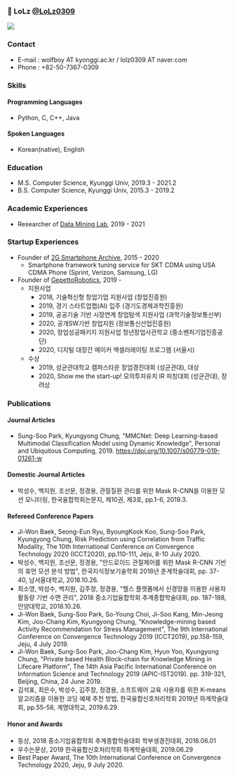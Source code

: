 ### 👋 LoLz [@LoLz0309](https://lolz0309.github.io) 

![](https://komarev.com/ghpvc/?username=LoLz0309&color=grey)

### Contact
- E-mail : wolfboy AT kyonggi.ac.kr / lolz0309 AT naver.com
- Phone : +82-50-7367-0309

### Skills
#### Programming Languages
- Python, C, C++, Java
#### Spoken Languages
- Korean(native), English

### Education
- M.S. Computer Science, Kyunggi Univ, 2019.3 - 2021.2
- B.S. Computer Science, Kyunggi Univ, 2015.3 - 2019.2

### Academic Experiences
- Researcher of [Data Mining Lab](https://sites.google.com/view/dmininglab), 2019 - 2021

### Startup Experiences
- Founder of [2G Smartphone Archive](https://cafe.naver.com/cdmasmart), 2015 - 2020
  - Smartphone framework tuning service for SKT CDMA using USA CDMA Phone (Sprint, Verizon, Samsung, LG)
- Founder of [GepettoRobotics](https://www.gepetto.io/), 2019 -
  - 지원사업
    - 2018, 기술혁신형 창업기업 지원사업 (창업진흥원) 
    - 2019, 경기 스타트업랩(AI) 입주 (경기도경제과학진흥원) 
    - 2019, 공공기술 기반 시장연계 창업탐색 지원사업 (과학기술정보통신부) 
    - 2020, 공개SW기반 창업지원 (정보통신산업진흥원) 
    - 2020, 창업성공패키지 지원사업 청년창업사관학교 (중소벤처기업진흥공단) 
    - 2020, 디지털 대장간 메이커 액셀러레이팅 프로그램 (서울시) 
  - 수상
    - 2019, 성균관대학교 캠퍼스타운 창업경진대회 (성균관대), 대상
    - 2020, Show me the start-up! 모의투자유치 IR 피칭대회 (성균관대), 장려상

### Publications
#### Journal Articles
- Sung-Soo Park, Kyungyong Chung, "MMCNet: Deep Learning-based Multimodal Classification Model using Dynamic Knowledge", Personal and Ubiquitous Computing, 2019. https://doi.org/10.1007/s00779-019-01261-w

#### Domestic Journal Articles
- 박성수, 백지원, 조선문, 정경용, 관절질환 관리를 위한 Mask R-CNN을 이용한 모션 모니터링, 한국융합학회논문지, 제10권, 제3호, pp.1-6, 2019.3.

#### Refereed Conference Papers
- Ji-Won Baek, Seong-Eun Ryu, ByoungKook Koo, Sung-Soo Park, Kyungyong Chung, Risk Prediction using Correlation from Traffic Modality, The 10th International Conference on Convergence Technology 2020 (ICCT2020), pp.110-111, Jeju, 8-10 July 2020.
- 박성수, 백지원, 조선문, 정경용, "안드로이드 관절제어를 위한 Mask R-CNN 기반의 휴먼 모션 분석 방법", 한국지식정보기술학회 2018년 춘계학술대회, pp. 37-40, 남서울대학교, 2018.10.26.
- 최소영, 박성수, 백지원, 김주창, 정경용, "헬스 플랫폼에서 신경망을 이용한 사용자 활동량 기반 수면 관리", 2018 중소기업융합학회 추계종합학술대회, pp. 187-188, 안양대학교, 2018.10.26.
- Ji-Won Baek, Sung-Soo Park, So-Young Choi, Ji-Soo Kang, Min-Jeong Kim, Joo-Chang Kim, Kyungyong Chung, "Knowledge-mining based Activity Recommendation  for Stress Management", The 9th International Conference on Convergence Technology 2019 (ICCT2019), pp.158-159, Jeju, 4 July 2019.
- Ji-Won Baek, Sung-Soo Park, Joo-Chang Kim, Hyun Yoo, Kyungyong Chung, "Private based Health Block-chain for Knowledge Mining in Lifecare Platform", The 14th Asia Pacific International Conference on Information Science and Technology 2019 (APIC-IST2019). pp. 319-321, Beijing, China, 24 June 2019.
- 김석표, 최은수, 박성수, 김주창, 정경용, 소프트웨어 교육 사용자를 위한 K-means 알고리즘을 이용한 코딩 예제 추천 방법, 한국융합신호처리학회 2019년 하계학술대회, pp.55-58, 계명대학교, 2019.6.29.

#### Honor and Awards
- 동상, 2018 중소기업융합학회 추계종합학술대회 학부생경진대회, 2018.06.01
- 우수논문상, 2019 한국융합신호처리학회 하계학술대회, 2019.06.29
- Best Paper Award, The 10th International Conference on Convergence Technology 2020, Jeju, 9 July 2020.

<!--
**LoLz0309/LoLz0309** is a ✨ _special_ ✨ repository because its `README.md` (this file) appears on your GitHub profile.

Here are some ideas to get you started:

- 🔭 I’m currently working on ...
- 🌱 I’m currently learning ...
- 👯 I’m looking to collaborate on ...
- 🤔 I’m looking for help with ...
- 💬 Ask me about ...
- 📫 How to reach me: ...
- 😄 Pronouns: ...
- ⚡ Fun fact: ...
-->
